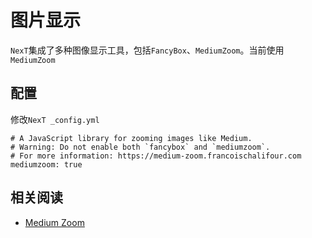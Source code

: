 
# 图片显示

`NexT`集成了多种图像显示工具，包括`FancyBox`、`MediumZoom`。当前使用`MediumZoom`

## 配置

修改`NexT _config.yml`

```
# A JavaScript library for zooming images like Medium.
# Warning: Do not enable both `fancybox` and `mediumzoom`.
# For more information: https://medium-zoom.francoischalifour.com
mediumzoom: true
```

## 相关阅读

* [Medium Zoom](https://theme-next.js.org/docs/third-party-services/external-libraries.html?highlight=fancybox#Medium-Zoom)
